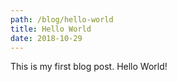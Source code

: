 ```yaml
---
path: /blog/hello-world
title: Hello World
date: 2018-10-29
---
```


This is my first blog post. Hello World!